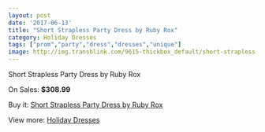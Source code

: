```yaml
---
layout: post
date: '2017-06-13'
title: "Short Strapless Party Dress by Ruby Rox"
category: Holiday Dresses
tags: ["prom","party","dress","dresses","unique"]
image: http://img.transblink.com/9615-thickbox_default/short-strapless-party-dress-by-ruby-rox.jpg
---
```

Short Strapless Party Dress by Ruby Rox

On Sales: **$308.99**
<a href="https://www.transblink.com/en/holiday-dresses/3131-short-strapless-party-dress-by-ruby-rox.html"><amp-img layout="responsive" width="600" height="600" src="//img.transblink.com/9615-thickbox_default/short-strapless-party-dress-by-ruby-rox.jpg" alt="Short Strapless Party Dress by Ruby Rox 0" /></a>
<a href="https://www.transblink.com/en/holiday-dresses/3131-short-strapless-party-dress-by-ruby-rox.html"><amp-img layout="responsive" width="600" height="600" src="//img.transblink.com/9616-thickbox_default/short-strapless-party-dress-by-ruby-rox.jpg" alt="Short Strapless Party Dress by Ruby Rox 1" /></a>

Buy it: [Short Strapless Party Dress by Ruby Rox](https://www.transblink.com/en/holiday-dresses/3131-short-strapless-party-dress-by-ruby-rox.html "Short Strapless Party Dress by Ruby Rox")

View more: [Holiday Dresses](https://www.transblink.com/en/8-holiday-dresses "Holiday Dresses")